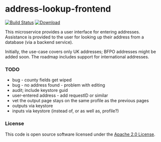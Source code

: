
# address-lookup-frontend

[![Build Status](https://travis-ci.org/hmrc/address-lookup-frontend.svg?branch=master)](https://travis-ci.org/hmrc/address-lookup-frontend) [ ![Download](https://api.bintray.com/packages/hmrc/releases/address-lookup-frontend/images/download.svg) ](https://bintray.com/hmrc/releases/address-lookup-frontend/_latestVersion)

This microservice provides a user interface for entering addresses. Assistance is provided
to the user for looking up their address from a database (via a backend service).

Initially, the use-case covers only UK addresses; BFPO addresses might be added soon.
The roadmap includes support for international addresses.

### TODO

* bug - county fields get wiped
* bug - no address found - problem with editing
* audit; include keystore guid
* user-entered address - add requestID or similar
* vet the output page stays on the same profile as the previous pages
* outputs via keystore
* inputs via keystore (instead of, or as well as, profile?)

### License

This code is open source software licensed under the [Apache 2.0 License]("http://www.apache.org/licenses/LICENSE-2.0.html").
